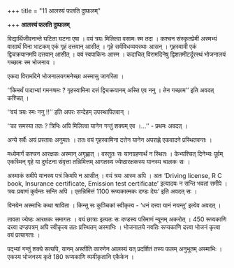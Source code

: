 +++
title = "11 आलस्यं फलति दुष्फलम्"

+++
**आलस्यं फलति दुष्फलम्**

विद्यार्थिजीवनान्ते घटिता घटना एषा । वयं त्रयः मिलित्वा वसामः स्म तदा । कश्चन संस्कृतप्रेमी अस्मभ्यं वासार्थं विना भाटकम् एकं गृहं दत्तवान् आसीत् । गृहे सर्वविधव्यवस्थाः आसन् । गृहस्वामी एकं द्विचक्रयानमपि दत्तवान् आसीत् । वयं स्वपाकिनः आस्म । कदाचित् विरामदिनेषु द्विशतमीटर्दूरस्थं भोजनालयं गच्छामः स्म भोजनाय ।

एकदा विरामदिने भोजनालयगमनेच्छा अस्मासु जागरिता ।

‘‘किमर्थं पादाभ्यां गमनश्रमः ? गृहस्वामिना दत्तं द्विचक्रयानम् अस्ति एव ननु । तेन गच्छाम’’ इति अवदत् कश्चित् ।

‘‘वयं त्रयः स्मः ननु !!’’ इति अपरः सन्देहम् उपस्थापितवान् ।

‘‘का समस्या ततः ? त्रिभिः अपि मिलित्वा यानेन गन्तुं शक्यम् एव ।...’’ - प्रथमः अवदत् ।

अन्ये सर्वैः अयं प्रस्तावः अनुमतः । ततः वयं गृहस्वामिना दत्तेन यानेन अपराह्णे एकवादने प्रस्थितवन्तः ।

मध्येमार्गं कश्चन आरक्षकः अस्मान् अगृह्णात् । वस्तुतः सः यानग्रहणार्थं न स्थितः । केभ्यश्चित् दिनेभ्यः पूर्वम् एकस्मिन् गृहे या दुर्घटना संवृत्ता तन्निमित्तम् आगतस्य ज्येष्ठारक्षकस्य यानस्य चालकः सः ।

अस्माकं समीपे यानस्य पत्रं किमपि न आसीत् । वयं त्रयः आस्म अपि । अतः ’Driving license, R C book, Insurance certificate, Emission test certificate’ इत्यादयः न सन्ति भवतां समीपे । त्रयः प्रयाणं कुर्वन्तः सन्ति अपि । एतन्निमित्तं 1100 रूप्यकात्मकः दण्डः देयः’ इति अवदत् सः ।

विनयेन अस्माभिः कथा श्राविता । किन्तु सः कुञ्चिकां स्वीकृत्य - ‘धनं दत्त्वा यानं नयन्तु’ इत्येव अवदत् ।

तावता ज्येष्ठः आरक्षकः समागतः । वयं छात्राः इत्यतः सः दण्डस्य परिमाणं न्यूनम् अकरोत् । 450 रूप्यकाणि दत्त्वा दण्डपत्रम् अपि स्वीकृत्य ततः प्रस्थितम् अस्माभिः । भोजनालये नवतिः रूप्यकाणि दत्त्वा भोजनं कृत्वा वयं प्रत्यागताः ।

पद्भ्यां गन्तुं शक्ये सत्यपि, यानम् अस्तीति कारणेन आलस्यं यत् प्रदर्शितं तस्य फलम् अनुभूतम् 
अस्माभिः । एकस्य भोजनस्य कृते 180 रूप्यकाणि व्ययीकृतानि एकैकेन ।


